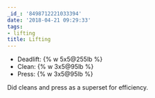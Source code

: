 ```yaml
---
_id_: '8498712221033394'
date: '2018-04-21 09:29:33'
tags:
- lifting
title: Lifting
---
```


- Deadlift: {% w 5x5@255lb %}
- Clean: {% w 3x5@95lb %}
- Press: {% w 3x5@95lb %}

Did cleans and press as a superset for efficiency.
